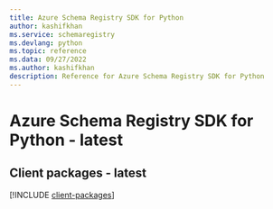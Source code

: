 ```yaml
---
title: Azure Schema Registry SDK for Python
author: kashifkhan
ms.service: schemaregistry
ms.devlang: python
ms.topic: reference
ms.data: 09/27/2022
ms.author: kashifkhan
description: Reference for Azure Schema Registry SDK for Python
---
```

# Azure Schema Registry SDK for Python - latest

## Client packages - latest
[!INCLUDE [client-packages](schema-registry-client-index.md)]